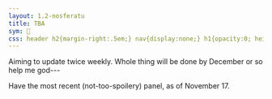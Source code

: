 ```yaml
---
layout: 1.2-nosferatu
title: TBA
sym: 🌙
css: header h2{margin-right:.5em;} nav{display:none;} h1{opacity:0; height:0;} main{text-align:center;} p{max-width:20em;}
---
```

<span class="block">Aiming to update twice weekly.</span> <span class="block">Whole thing will be done by December or so help me god---</span>

Have the most recent (not-too-spoilery) panel, as of November 17.

<img src="{%include url.html%}/assets/img/au/5-41.png" alt=""/>